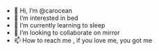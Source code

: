 - 👋 Hi, I’m @carocean
- 👀 I’m interested in bed
- 🌱 I’m currently learning to sleep
- 💞️ I’m looking to collaborate on mirror
- 📫 How to reach me , if you love me, you got me

<!---
carocean/carocean is a ✨ special ✨ repository because its `README.md` (this file) appears on your GitHub profile.
You can click the Preview link to take a look at your changes.
--->
